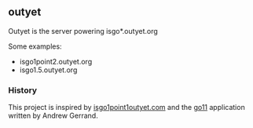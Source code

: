 ## outyet
Outyet is the server powering isgo*.outyet.org

Some examples:
 - isgo1point2.outyet.org
 - isgo1.5.outyet.org

### History
This project is inspired by [isgo1point1outyet.com](http://isgo1point1outyet.com) and the [go11](http://github.com/nf/go11) application written by Andrew Gerrand.